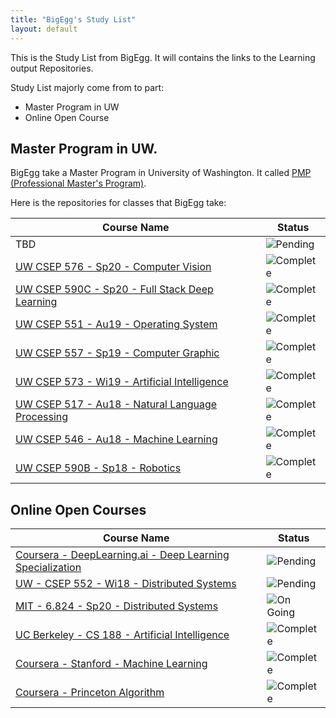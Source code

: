 ```yaml
---
title: "BigEgg's Study List"
layout: default
---
```


This is the Study List from BigEgg. It will contains the links to the Learning output Repositories.

Study List majorly come from to part:
* Master Program in UW
* Online Open Course

## Master Program in UW.
BigEgg take a Master Program in University of Washington. It called [PMP (Professional Master's Program)](https://www.cs.washington.edu/academics/pmp).

Here is the repositories for classes that BigEgg take:

| Course Name | Status |
| --- | --- |
| TBD | ![Pending](https://img.shields.io/badge/Pending-yellow.svg?style=flat-square) |
| [UW CSEP 576 - Sp20 - Computer Vision](https://github.com/BigEggStudy/UW-CSEP-576-Sp20-Computer-Vision) | ![Complete](https://img.shields.io/badge/Complete-green.svg?style=flat-square) |
| [UW CSEP 590C - Sp20 - Full Stack Deep Learning](https://github.com/BigEggStudy/UW-CSEP-590C-Sp20-Full-Stack-Deep-Learning) | ![Complete](https://img.shields.io/badge/Complete-green.svg?style=flat-square) |
| [UW CSEP 551 - Au19 - Operating System](https://github.com/BigEggStudy/UW-CSEP-551-Au19-Operating-System) | ![Complete](https://img.shields.io/badge/Complete-green.svg?style=flat-square) |
| [UW CSEP 557 - Sp19 - Computer Graphic](https://github.com/BigEggStudy/UW-CSEP-557-Sp19-Computer-Graphic) | ![Complete](https://img.shields.io/badge/Complete-green.svg?style=flat-square) |
| [UW CSEP 573 - Wi19 - Artificial Intelligence](https://github.com/BigEggStudy/UW-CSEP-573-Wi19-Artificial-Intelligence) | ![Complete](https://img.shields.io/badge/Complete-green.svg?style=flat-square) |
| [UW CSEP 517 - Au18 - Natural Language Processing](https://github.com/BigEggStudy/UW-CSEP-517-Au18-Natural-Language-Processing) | ![Complete](https://img.shields.io/badge/Complete-green.svg?style=flat-square) |
| [UW CSEP 546 - Au18 - Machine Learning](https://github.com/BigEggStudy/UW-CSEP-546-Au18-Machine-Learning) | ![Complete](https://img.shields.io/badge/Complete-green.svg?style=flat-square) |
| [UW CSEP 590B - Sp18 - Robotics](https://github.com/BigEggStudy/UW-CSEP-590B-Sp18-Robotics) | ![Complete](https://img.shields.io/badge/Complete-green.svg?style=flat-square) |

## Online Open Courses

| Course Name | Status |
| --- | --- |
| [Coursera - DeepLearning.ai - Deep Learning Specialization](https://github.com/BigEggStudy/Coursera-deeplearning.ai-Deep-Learning-Specialization) | ![Pending](https://img.shields.io/badge/Pending-yellow.svg?style=flat-square) |
| [UW - CSEP 552 - Wi18 - Distributed Systems](https://github.com/BigEggStudy/UW-CSEP-552-Wi18-Distributed-Systems) | ![Pending](https://img.shields.io/badge/Pending-yellow.svg?style=flat-square) |
| [MIT - 6.824 - Sp20 - Distributed Systems](https://github.com/BigEggStudy/MIT-6.824-Sp20-Distributed-Systems) | ![On Going](https://img.shields.io/badge/OnGoing-blue.svg?style=flat-square) |
| [UC Berkeley - CS 188 - Artificial Intelligence](https://github.com/BigEggStudy/UC-Berkeley-CS-188-Artificial-Intelligence) | ![Complete](https://img.shields.io/badge/Complete-green.svg?style=flat-square) |
| [Coursera - Stanford - Machine Learning](https://github.com/BigEggStudy/Coursera-Stanford-Machine-Learning) | ![Complete](https://img.shields.io/badge/Complete-green.svg?style=flat-square) |
| [Coursera - Princeton Algorithm](https://github.com/BigEggStudy/Coursera-Princeton-Algorithm) | ![Complete](https://img.shields.io/badge/Complete-green.svg?style=flat-square) |
